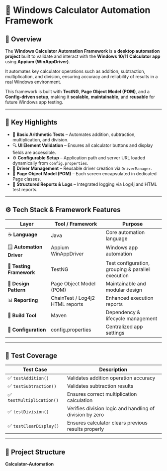 # 🧮 Windows Calculator Automation Framework

## 📘 Overview
The **Windows Calculator Automation Framework** is a **desktop automation project** built to validate and interact with the **Windows 10/11 Calculator app** using **Appium (WinAppDriver)**.

It automates key calculator operations such as addition, subtraction, multiplication, and division, ensuring accuracy and reliability of results in a real Windows environment.

This framework is built with **TestNG**, **Page Object Model (POM)**, and a **Config-driven setup**, making it **scalable**, **maintainable**, and **reusable** for future Windows app testing.

---

## 🧩 Key Highlights

- 🧮 **Basic Arithmetic Tests** – Automates addition, subtraction, multiplication, and division.
- 🔍 **UI Element Validation** – Ensures all calculator buttons and display fields are accessible.
- ⚙️ **Configurable Setup** – Application path and server URL loaded dynamically from `config.properties`.
- 🚀 **Driver Management** – Reusable driver creation via `DriverManager`.
- 🧱 **Page Object Model (POM)** – Each screen encapsulated in dedicated Page classes.
- 🧾 **Structured Reports & Logs** – Integrated logging via Log4j and HTML test reports.

---

## ⚙️ Tech Stack & Framework Features

| Layer | Tool / Framework | Purpose |
|-------|------------------|----------|
| ☕ **Language** | Java | Core automation language |
| 🪟 **Automation Driver** | Appium WinAppDriver | Windows app automation |
| 🧪 **Testing Framework** | TestNG | Test configuration, grouping & parallel execution |
| 🧱 **Design Pattern** | Page Object Model (POM) | Maintainable and modular design |
| 📊 **Reporting** | ChainTest / Log4j2 HTML reports | Enhanced execution reports |
| 🧰 **Build Tool** | Maven | Dependency & lifecycle management |
| 💾 **Configuration** | config.properties | Centralized app settings |

---

## 🧪 Test Coverage

| Test Case | Description |
|------------|-------------|
| ✅ `testAddition()` | Validates addition operation accuracy |
| ✅ `testSubtraction()` | Validates subtraction results |
| ✅ `testMultiplication()` | Ensures correct multiplication calculation |
| ✅ `testDivision()` | Verifies division logic and handling of division by zero |
| ✅ `testClearDisplay()` | Ensures calculator clears previous results properly |

---

## 🧾 Project Structure

**Calculator-Automation**  
